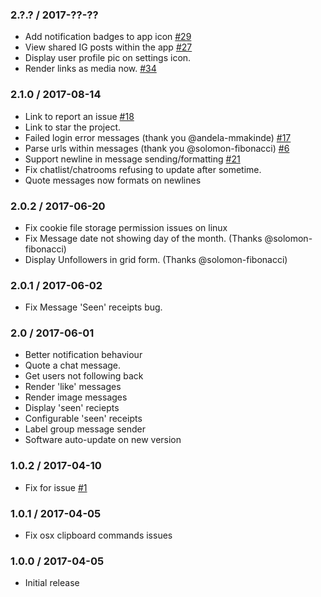 ### 2.?.? / 2017-??-?? ###

* Add notification badges to app icon [#29](issues/29)
* View shared IG posts within the app [#27](issues/27)
* Display user profile pic on settings icon.
* Render links as media now. [#34](issues/34)

### 2.1.0 / 2017-08-14 ###

* Link to report an issue [#18](issues/18)
* Link to star the project.
* Failed login error messages (thank you @andela-mmakinde) [#17](issues/17)
* Parse urls within messages (thank you @solomon-fibonacci) [#6](issues/6)
* Support newline in message sending/formatting [#21](issues/21)
* Fix chatlist/chatrooms refusing to update after sometime.
* Quote messages now formats on newlines

### 2.0.2 / 2017-06-20 ###

* Fix cookie file storage permission issues on linux
* Fix Message date not showing day of the month. (Thanks @solomon-fibonacci)
* Display Unfollowers in grid form. (Thanks @solomon-fibonacci)


### 2.0.1 / 2017-06-02 ###

* Fix Message 'Seen' receipts bug.


### 2.0 / 2017-06-01 ###

* Better notification behaviour
* Quote a chat message.
* Get users not following back
* Render 'like' messages
* Render image messages
* Display 'seen' reciepts
* Configurable 'seen' receipts
* Label group message sender
* Software auto-update on new version


### 1.0.2 / 2017-04-10 ###
* Fix for issue [#1](https://github.com/ifedapoolarewaju/igdm/issues/1)


### 1.0.1 / 2017-04-05 ###

* Fix osx clipboard commands issues


### 1.0.0 / 2017-04-05 ###

* Initial release
